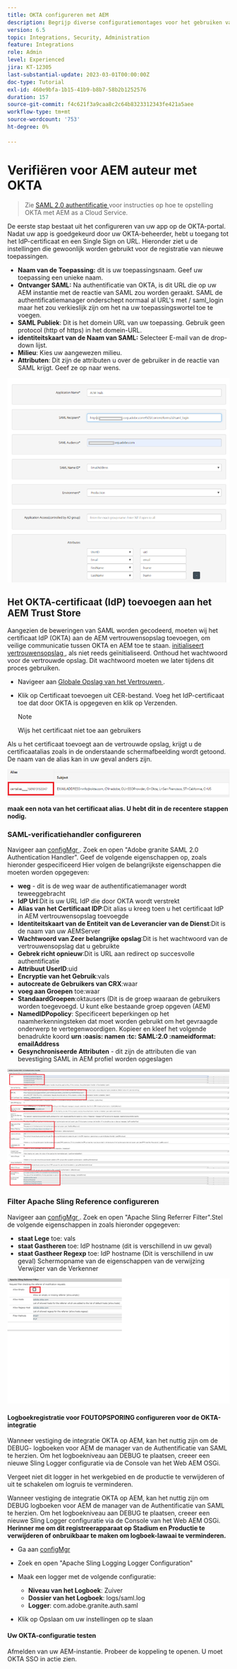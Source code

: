 ```yaml
---
title: OKTA configureren met AEM
description: Begrijp diverse configuratiemontages voor het gebruiken van enig teken-binnen gebruikend OKTA.
version: 6.5
topic: Integrations, Security, Administration
feature: Integrations
role: Admin
level: Experienced
jira: KT-12305
last-substantial-update: 2023-03-01T00:00:00Z
doc-type: Tutorial
exl-id: 460e9bfa-1b15-41b9-b8b7-58b2b1252576
duration: 157
source-git-commit: f4c621f3a9caa8c2c64b8323312343fe421a5aee
workflow-type: tm+mt
source-wordcount: '753'
ht-degree: 0%

---
```


# Verifiëren voor AEM auteur met OKTA

> Zie [ SAML 2.0 authentificatie ](https://experienceleague.adobe.com/docs/experience-manager-learn/cloud-service/authentication/saml-2-0.html) voor instructies op hoe te opstelling OKTA met AEM as a Cloud Service.

De eerste stap bestaat uit het configureren van uw app op de OKTA-portal. Nadat uw app is goedgekeurd door uw OKTA-beheerder, hebt u toegang tot het IdP-certificaat en een Single Sign on URL. Hieronder ziet u de instellingen die gewoonlijk worden gebruikt voor de registratie van nieuwe toepassingen.

* **Naam van de Toepassing:** dit is uw toepassingsnaam. Geef uw toepassing een unieke naam.
* **Ontvanger SAML:** Na authentificatie van OKTA, is dit URL die op uw AEM instantie met de reactie van SAML zou worden geraakt. SAML de authentificatiemanager onderschept normaal al URL&#39;s met / saml_login maar het zou verkieslijk zijn om het na uw toepassingswortel toe te voegen.
* **SAML Publiek**: Dit is het domein URL van uw toepassing. Gebruik geen protocol (http of https) in het domein-URL.
* **identiteitskaart van de Naam van SAML:** Selecteer E-mail van de drop-down lijst.
* **Milieu**: Kies uw aangewezen milieu.
* **Attributen**: Dit zijn de attributen u over de gebruiker in de reactie van SAML krijgt. Geef ze op naar wens.


![ okta-application ](assets/okta-app-settings-blurred.PNG)


## Het OKTA-certificaat (IdP) toevoegen aan het AEM Trust Store

Aangezien de beweringen van SAML worden gecodeerd, moeten wij het certificaat IdP (OKTA) aan de AEM vertrouwensopslag toevoegen, om veilige communicatie tussen OKTA en AEM toe te staan.
[ initialiseert vertrouwensopslag ](http://localhost:4502/libs/granite/security/content/truststore.html), als niet reeds geïnitialiseerd.
Onthoud het wachtwoord voor de vertrouwde opslag. Dit wachtwoord moeten we later tijdens dit proces gebruiken.

* Navigeer aan [ Globale Opslag van het Vertrouwen ](http://localhost:4502/libs/granite/security/content/truststore.html).
* Klik op Certificaat toevoegen uit CER-bestand. Voeg het IdP-certificaat toe dat door OKTA is opgegeven en klik op Verzenden.

  >[!NOTE]
  >
  >Wijs het certificaat niet toe aan gebruikers

Als u het certificaat toevoegt aan de vertrouwde opslag, krijgt u de certificaatalias zoals in de onderstaande schermafbeelding wordt getoond. De naam van de alias kan in uw geval anders zijn.

![ certificaat-alias ](assets/cert-alias.PNG)

**maak een nota van het certificaat alias. U hebt dit in de recentere stappen nodig.**

### SAML-verificatiehandler configureren

Navigeer aan [ configMgr ](http://localhost:4502/system/console/configMgr).
Zoek en open &quot;Adobe granite SAML 2.0 Authentication Handler&quot;.
Geef de volgende eigenschappen op, zoals hieronder gespecificeerd
Hier volgen de belangrijkste eigenschappen die moeten worden opgegeven:

* **weg** - dit is de weg waar de authentificatiemanager wordt teweeggebracht
* **IdP Url**:Dit is uw URL IdP die door OKTA wordt verstrekt
* **Alias van het Certificaat IDP**:Dit alias u kreeg toen u het certificaat IdP in AEM vertrouwensopslag toevoegde
* **Identiteitskaart van de Entiteit van de Leverancier van de Dienst**:Dit is de naam van uw AEMServer
* **Wachtwoord van Zeer belangrijke opslag**:Dit is het wachtwoord van de vertrouwensopslag dat u gebruikte
* **Gebrek richt opnieuw**:Dit is URL aan redirect op succesvolle authentificatie
* **Attribuut UserID**:uid
* **Encryptie van het Gebruik**:vals
* **autocreate de Gebruikers van CRX**:waar
* **voeg aan Groepen** toe:waar
* **StandaardGroepen**:oktausers (Dit is de groep waaraan de gebruikers worden toegevoegd. U kunt elke bestaande groep opgeven (AEM)
* **NamedIDPopolicy**: Specificeert beperkingen op het naamherkenningsteken dat moet worden gebruikt om het gevraagde onderwerp te vertegenwoordigen. Kopieer en kleef het volgende benadrukte koord **urn :oasis: namen :tc: SAML:2.0 :nameidformat: emailAddress**
* **Gesynchroniseerde Attributen** - dit zijn de attributen die van bevestiging SAML in AEM profiel worden opgeslagen

![ voorbeeld-authentificatie-manager ](assets/saml-authentication-settings-blurred.PNG)

### Filter Apache Sling Reference configureren

Navigeer aan [ configMgr ](http://localhost:4502/system/console/configMgr).
Zoek en open &quot;Apache Sling Referrer Filter&quot;.Stel de volgende eigenschappen in zoals hieronder opgegeven:

* **staat Lege** toe: vals
* **staat Gastheren** toe: IdP hostname (dit is verschillend in uw geval)
* **staat Gastheer Regexp** toe: IdP hostname (Dit is verschillend in uw geval)
Schermopname van de eigenschappen van de verwijzing Verwijzer van de Verkenner

![ verwijzing-filter ](assets/okta-referrer.png)

#### Logboekregistratie voor FOUTOPSPORING configureren voor de OKTA-integratie

Wanneer vestiging de integratie OKTA op AEM, kan het nuttig zijn om de DEBUG- logboeken voor AEM de manager van de Authentificatie van SAML te herzien. Om het logboekniveau aan DEBUG te plaatsen, creeer een nieuwe Sling Logger configuratie via de Console van het Web AEM OSGi.

Vergeet niet dit logger in het werkgebied en de productie te verwijderen of uit te schakelen om logruis te verminderen.

Wanneer vestiging de integratie OKTA op AEM, kan het nuttig zijn om DEBUG logboeken voor AEM de manager van de Authentificatie van SAML te herzien. Om het logboekniveau aan DEBUG te plaatsen, creeer een nieuwe Sling Logger configuratie via de Console van het Web AEM OSGi.
**Herinner me om dit registreerapparaat op Stadium en Productie te verwijderen of onbruikbaar te maken om logboek-lawaai te verminderen.**
* Ga aan [ configMgr ](http://localhost:4502/system/console/configMgr)

* Zoek en open &quot;Apache Sling Logging Logger Configuration&quot;
* Maak een logger met de volgende configuratie:
   * **Niveau van het Logboek**: Zuiver
   * **Dossier van het Logboek**: logs/saml.log
   * **Logger**: com.adobe.granite.auth.saml
* Klik op Opslaan om uw instellingen op te slaan

#### Uw OKTA-configuratie testen

Afmelden van uw AEM-instantie. Probeer de koppeling te openen. U moet OKTA SSO in actie zien.
